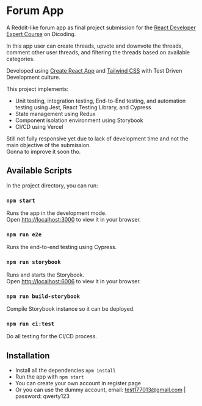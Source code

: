 # Forum App

A Reddit-like forum app as final project submission for the [React Developer Expert Course](https://www.dicoding.com/academies/418) on Dicoding.

In this app user can create threads, upvote and downvote the threads, comment other user threads, and filtering the threads based on available categories.

Developed using [Create React App](https://github.com/facebook/create-react-app) and [Tailwind CSS](https://tailwindcss.com/) with Test Driven Development culture.

This project implements:
- Unit testing, integration testing, End-to-End testing, and automation testing using Jest, React Testing Library, and Cypress
- State management using Redux
- Component isolation environment using Storybook
- CI/CD using Vercel

Still not fully responsive yet due to lack of development time and not the main objective of the submission. \
Gonna to improve it soon tho.

## Available Scripts

In the project directory, you can run:

### `npm start`

Runs the app in the development mode. \
Open [http://localhost:3000](http://localhost:3000) to view it in your browser.

### `npm run e2e`

Runs the end-to-end testing using Cypress.

### `npm run storybook`

Runs and starts the Storybook. \
Open [http://localhost:6006](http://localhost:6606) to view it in your browser.

### `npm run build-storybook`

Compile Storybook instance so it can be deployed.

### `npm run ci:test`

Do all testing for the CI/CD process.

## Installation

- Install all the dependencies `npm install`
- Run the app with `npm start`
- You can create your own account in register page
- Or you can use the dummy account, email: test177013@gmail.com | password: qwerty123
